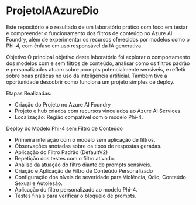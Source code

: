 # ProjetoIAAzureDio
Este repositório é o resultado de um laboratório prático com foco em testar e compreender o funcionamento dos filtros de conteúdo no Azure AI Foundry, além de experimentar os recursos oferecidos por modelos como o Phi-4, com ênfase em uso responsável da IA generativa.

Objetivo
O principal objetivo deste laboratório foi explorar o comportamento dos modelos com e sem filtros de conteúdo, analisar como os filtros padrão e personalizados atuam sobre prompts potencialmente sensíveis, e refletir sobre boas práticas no uso da inteligência artificial. Também tive a oportunidade descobrir como funciona um projeto simples de deploy.

Etapas Realizadas:
- Criação do Projeto no Azure AI Foundry
- Projeto e hub criados com recursos vinculados ao Azure AI Services.
- Localização: Região compatível com o modelo Phi-4.

Deploy do Modelo Phi-4 sem Filtro de Conteúdo
- Primeira interação com o modelo sem aplicação de filtros.
- Observações anotadas sobre os tipos de respostas geradas.
- Aplicação do Filtro Padrão (DefaultV2)
- Repetição dos testes com o filtro ativado.
- Análise da atuação do filtro diante de prompts sensíveis.
- Criação e Aplicação de Filtro de Conteúdo Personalizado
- Configuração dos níveis de severidade para Violência, Ódio, Conteúdo Sexual e Autolesão.
- Aplicação do filtro personalizado ao modelo Phi-4.
- Testes finais para verificar o bloqueio de prompts.
